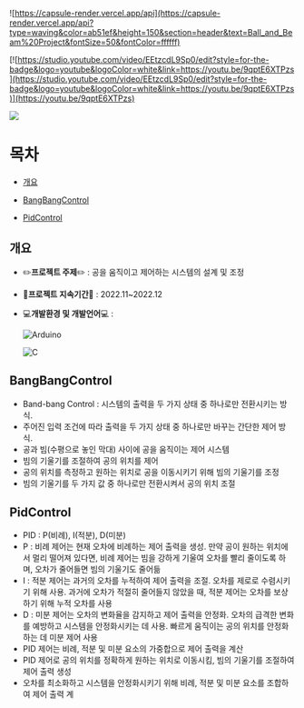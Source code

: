 ![https://capsule-render.vercel.app/api](https://capsule-render.vercel.app/api?type=waving&color=ab51ef&height=150&section=header&text=Ball_and_Beam%20Project&fontSize=50&fontColor=ffffff)


[![https://studio.youtube.com/video/EEtzcdL9Sp0/edit?style=for-the-badge&logo=youtube&logoColor=white&link=https://youtu.be/9qptE6XTPzs](https://studio.youtube.com/video/EEtzcdL9Sp0/edit?style=for-the-badge&logo=youtube&logoColor=white&link=https://youtu.be/9qptE6XTPzs)](https://youtu.be/9qptE6XTPzs)


<a href="https://youtu.be/9qptE6XTPzs"><img src="https://studio.youtube.com/video/EEtzcdL9Sp0/edit?style=for-the-badge&logo=youtube&logoColor=white&link=https://youtu.be/9qptE6XTPzs"></a>



# **목차**
- [개요](#개요)
  
- [BangBangControl](#BangBangControl)

- [PidControl](#PidControl)

## **개요**
- ✏️**프로젝트 주제**✏️ : 공을 움직이고 제어하는 시스템의 설계 및 조정
- 📆**프로젝트 지속기간**📆 : 2022.11~2022.12
- 💻**개발환경 및 개발언어**💻 :
  
  ![Arduino](https://img.shields.io/badge/-Arduino-00979D?style=for-the-badge&logo=Arduino&logoColor=white)

  ![C](https://img.shields.io/badge/c-%2300599C.svg?style=for-the-badge&logo=c&logoColor=white)
  
  
## **BangBangControl**
- Band-bang Control : 시스템의 출력을 두 가지 상태 중 하나로만 전환시키는 방식.
- 주어진 입력 조건에 따라 출력을 두 가지 상태 중 하나로만 바꾸는 간단한 제어 방식.
- 공과 빔(수평으로 놓인 막대) 사이에 공을 움직이는 제어 시스템
- 빔의 기울기를 조절하여 공의 위치를 제어
- 공의 위치를 측정하고 원하는 위치로 공을 이동시키기 위해 빔의 기울기를 조정
- 빔의 기울기를 두 가지 값 중 하나로만 전환시켜서 공의 위치 조절


## **PidControl**
- PID : P(비례), I(적분), D(미분)
- P : 비례 제어는 현재 오차에 비례하는 제어 출력을 생성. 만약 공이 원하는 위치에서 멀리 떨어져 있다면, 비례 제어는 빔을 강하게 기울여 오차를 빨리 줄이도록 하며, 오차가 줄어들면 빔의 기울기도 줄어듦
- I : 적분 제어는 과거의 오차를 누적하여 제어 출력을 조절. 오차를 제로로 수렴시키기 위해 사용. 과거에 오차가 적절히 줄어들지 않았을 때, 적분 제어는 오차를 보상하기 위해 누적 오차를 사용
- D : 미분 제어는 오차의 변화율을 감지하고 제어 출력을 안정화. 오차의 급격한 변화를 예방하고 시스템을 안정화시키는 데 사용. 빠르게 움직이는 공의 위치를 안정화하는 데 미분 제어 사용
- PID 제어는 비례, 적분 및 미분 요소의 가중합으로 제어 출력을 계산
- PID 제어로 공의 위치를 정확하게 원하는 위치로 이동시킴, 빔의 기울기를 조절하여 제어 출력 생성
- 오차를 최소화하고 시스템을 안정화시키기 위해 비례, 적분 및 미분 요소를 조합하여 제어 출력 계
